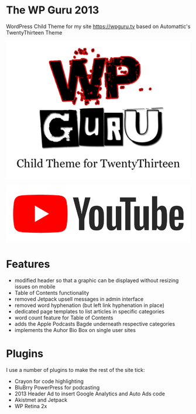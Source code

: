 # The WP Guru 2013
WordPress Child Theme for my site https://wpguru.tv based on Automattic's TwentyThirteen Theme

![](screenshot.jpg)

![](images/YouTube-Badge.png)

# Features
* modified header so that a graphic can be displayed without resizing issues on mobile
* Table of Contents functionality
* removed Jetpack upsell messages in admin interface
* removed word hyphenation (but left link hyphenation in place)
* dedicated page templates to list articles in specific categories
* word count feature for Table of Contents
* adds the Apple Podcasts Bagde underneath respective categories
* implements the Auhor Bio Box on single user sites

# Plugins
I use a number of plugins to make the rest of the site tick:
* Crayon for code highlighting
* BluBrry PowerPress for podcasting
* 2013 Header Ad to insert Google Analytics and Auto Ads code
* Akistmet and Jetpack
* WP Retina 2x
